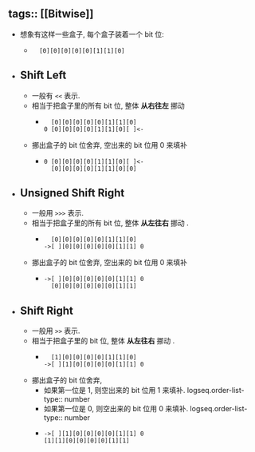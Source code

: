 tags:: [[Bitwise]]
---

- 想象有这样一些盒子, 每个盒子装着一个 bit 位:
	- ``` crystal
	    [0][0][0][0][0][1][1][0]
	  ```
- ## Shift Left
	- 一般有 `<<` 表示.
	- 相当于把盒子里的所有 bit 位, 整体 **从右往左** 挪动
		- ``` crystal
		    [0][0][0][0][0][1][1][0]
		  0 [0][0][0][0][1][1][0][ ]<-
		  ```
	- 挪出盒子的 bit 位舍弃, 空出来的 bit 位用 0 来填补
		- ``` crystal
		  0 [0][0][0][0][1][1][0][ ]<-
		    [0][0][0][0][1][1][0][0]
		  ```
- ## Unsigned Shift Right
	- 一般用 `>>>` 表示.
	- 相当于把盒子里的所有 bit 位, 整体 **从左往右** 挪动 .
		- ``` crystal
		    [0][0][0][0][0][1][1][0]
		  ->[ ][0][0][0][0][0][1][1] 0
		  ```
	- 挪出盒子的 bit 位舍弃, 空出来的 bit 位用 0 来填补
		- ``` crystal
		  ->[ ][0][0][0][0][0][1][1] 0
		    [0][0][0][0][0][0][1][1]
		  ```
- ## Shift Right
	- 一般用 `>>` 表示.
	- 相当于把盒子里的 bit 位, 整体 **从左往右** 挪动 .
		- ``` crystal
		    [1][0][0][0][0][1][1][0]
		  ->[ ][1][0][0][0][0][1][1] 0
		  ```
	- 挪出盒子的 bit 位舍弃,
		- 如果第一位是 1, 则空出来的 bit 位用 1 来填补.
		  logseq.order-list-type:: number
		- 如果第一位是 0, 则空出来的 bit 位用 0 来填补.
		  logseq.order-list-type:: number
		- ``` crystal
		  ->[ ][1][0][0][0][0][1][1] 0
		  [1][1][0][0][0][0][1][1]
		  ```